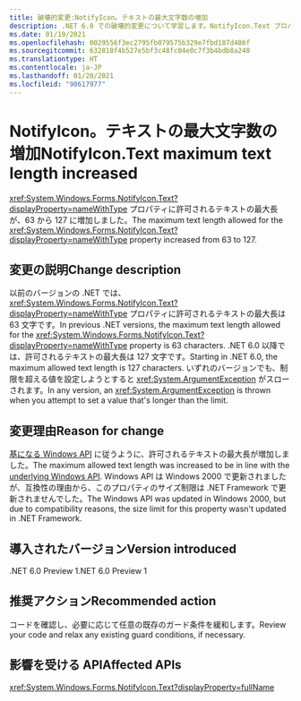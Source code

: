 ```yaml
---
title: 破壊的変更:NotifyIcon。テキストの最大文字数の増加
description: .NET 6.0 での破壊的変更について学習します。NotifyIcon.Text プロパティのテキストの最大長が増加しています。
ms.date: 01/19/2021
ms.openlocfilehash: 0029556f3ec2795fb079575b329e7fbd187d486f
ms.sourcegitcommit: 632818f4b527e5bf3c48fc04e0c7f3b4bdb8a248
ms.translationtype: HT
ms.contentlocale: ja-JP
ms.lasthandoff: 01/20/2021
ms.locfileid: "98617977"
---
```

# <a name="notifyicontext-maximum-text-length-increased"></a><span data-ttu-id="37f6b-103">NotifyIcon。テキストの最大文字数の増加</span><span class="sxs-lookup"><span data-stu-id="37f6b-103">NotifyIcon.Text maximum text length increased</span></span>

<span data-ttu-id="37f6b-104"><xref:System.Windows.Forms.NotifyIcon.Text?displayProperty=nameWithType> プロパティに許可されるテキストの最大長が、63 から 127 に増加しました。</span><span class="sxs-lookup"><span data-stu-id="37f6b-104">The maximum text length allowed for the <xref:System.Windows.Forms.NotifyIcon.Text?displayProperty=nameWithType> property increased from 63 to 127.</span></span>

## <a name="change-description"></a><span data-ttu-id="37f6b-105">変更の説明</span><span class="sxs-lookup"><span data-stu-id="37f6b-105">Change description</span></span>

<span data-ttu-id="37f6b-106">以前のバージョンの .NET では、<xref:System.Windows.Forms.NotifyIcon.Text?displayProperty=nameWithType> プロパティに許可されるテキストの最大長は 63 文字です。</span><span class="sxs-lookup"><span data-stu-id="37f6b-106">In previous .NET versions, the maximum text length allowed for the <xref:System.Windows.Forms.NotifyIcon.Text?displayProperty=nameWithType> property is 63 characters.</span></span> <span data-ttu-id="37f6b-107">.NET 6.0 以降では、許可されるテキストの最大長は 127 文字です。</span><span class="sxs-lookup"><span data-stu-id="37f6b-107">Starting in .NET 6.0, the maximum allowed text length is 127 characters.</span></span> <span data-ttu-id="37f6b-108">いずれのバージョンでも、制限を超える値を設定しようとすると <xref:System.ArgumentException> がスローされます。</span><span class="sxs-lookup"><span data-stu-id="37f6b-108">In any version, an <xref:System.ArgumentException> is thrown when you attempt to set a value that's longer than the limit.</span></span>

## <a name="reason-for-change"></a><span data-ttu-id="37f6b-109">変更理由</span><span class="sxs-lookup"><span data-stu-id="37f6b-109">Reason for change</span></span>

<span data-ttu-id="37f6b-110">[基になる Windows API](/windows/win32/api/shellapi/ns-shellapi-notifyicondataw#nif_showtip-0x00000080) に従うように、許可されるテキストの最大長が増加しました。</span><span class="sxs-lookup"><span data-stu-id="37f6b-110">The maximum allowed text length was increased to be in line with the [underlying Windows API](/windows/win32/api/shellapi/ns-shellapi-notifyicondataw#nif_showtip-0x00000080).</span></span> <span data-ttu-id="37f6b-111">Windows API は Windows 2000 で更新されましたが、互換性の理由から、このプロパティのサイズ制限は .NET Framework で更新されませんでした。</span><span class="sxs-lookup"><span data-stu-id="37f6b-111">The Windows API was updated in Windows 2000, but due to compatibility reasons, the size limit for this property wasn't updated in .NET Framework.</span></span>

## <a name="version-introduced"></a><span data-ttu-id="37f6b-112">導入されたバージョン</span><span class="sxs-lookup"><span data-stu-id="37f6b-112">Version introduced</span></span>

<span data-ttu-id="37f6b-113">.NET 6.0 Preview 1</span><span class="sxs-lookup"><span data-stu-id="37f6b-113">.NET 6.0 Preview 1</span></span>

## <a name="recommended-action"></a><span data-ttu-id="37f6b-114">推奨アクション</span><span class="sxs-lookup"><span data-stu-id="37f6b-114">Recommended action</span></span>

<span data-ttu-id="37f6b-115">コードを確認し、必要に応じて任意の既存のガード条件を緩和します。</span><span class="sxs-lookup"><span data-stu-id="37f6b-115">Review your code and relax any existing guard conditions, if necessary.</span></span>

## <a name="affected-apis"></a><span data-ttu-id="37f6b-116">影響を受ける API</span><span class="sxs-lookup"><span data-stu-id="37f6b-116">Affected APIs</span></span>

<xref:System.Windows.Forms.NotifyIcon.Text?displayProperty=fullName>

<!--

### Affected APIs

- `P:System.Windows.Forms.NotifyIcon.Text`

### Category

Windows Forms

-->
